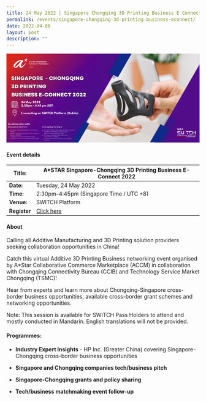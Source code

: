 ```yaml
---
title: 24 May 2022 | Singapore Chongqing 3D Printing Business E Connect
permalink: /events/singapore-chongqing-3d-printing-business-econnect/
date: 2022-04-06
layout: post
description: ""
---
```

![ASTAR Singapore-Chongqing 3D Printing Event Session ](/images/CHINA%20EVENT%20SESSSION%20BANNER.png)
#### Event details


| **Title:** | A*STAR Singapore-Chongqing 3D Printing Business E-Connect 2022 |
| -------- | -------- |
|**Date:** | Tuesday, 24 May 2022 
| **Time:**    | 2:30pm–4:45pm (Singapore Time / UTC +8) |
|**Venue:** | SWITCH Platform 
|**Register** | [Click here](https://forms.office.com/pages/responsepage.aspx?id=P_nIomsSlkWjYIlBqJhLCAjqHo9LqchBihN3-XiYSyBUNzBMRElENzZHNzNRNVlWUTlRRk9JMzBHTS4u&web=1&wdLOR=c4B7343F6-30C0-40FE-B24B-850E11156621)

#### About

Calling all Additive Manufacturing and 3D Printing solution providers seeking collaboration opportunities in China!

Catch this virtual Additive 3D Printing Business networking event organised by A*Star Collaborative Commerce Marketplace (ACCM) in collaboration with Chongqing Connectivity Bureau (CCIB) and Technology Service Market Chongqing (TSMC)!

Hear from experts and learn more about Chongqing-Singapore cross-border business opportunities, available cross-border grant schemes and networking opportunities.

Note: This session is available for SWITCH Pass Holders to attend and mostly conducted in Mandarin. English translations will not be provided.

#### Programmes:
* **Industry Expert Insights** - HP Inc. (Greater China) covering Singapore-Chongqing cross-border business opportunities

* **Singapore and Chongqing companies tech/business pitch** 
* **Singapore-Chongqing grants and policy sharing**
* **Tech/business matchmaking event follow-up**
